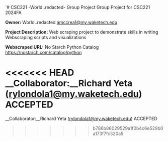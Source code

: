 `# CSC221 -World..redacted- Group Project
Group Project for CSC221 2024FA

__Owner:__ World..redacted <amccrea1@my.waketech.edu>

__Project Description:__ Web scraping project to demonstrate skills in writing Webscraping scripts and visualizations

__Webscraped URL:__ No Starch Python Catalog https://nostarch.com/catalog/python

<<<<<<< HEAD
__Collaborator:__Richard Yeta (rylondola1@my.waketech.edu) ACCEPTED
=======
__Collaborator:__Richard Yeta (rylondola1@my.waketech.edu) ACCEPTED
>>>>>>> b786b86029529a1f0b4c6e529b0a173f7fc520a5
